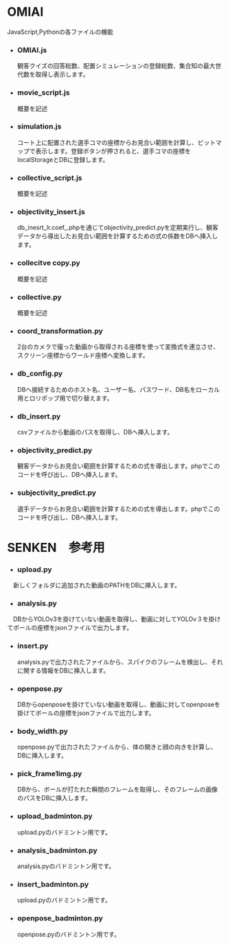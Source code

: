 # OMIAI

JavaScript,Pythonの各ファイルの機能

- ### OMIAI.js
  観客クイズの回答総数、配置シミュレーションの登録総数、集合知の最大世代数を取得し表示します。

- ### movie_script.js
  概要を記述

- ### simulation.js
  コート上に配置された選手コマの座標からお見合い範囲を計算し、ビットマップで表示します。登録ボタンが押されると、選手コマの座標をlocalStorageとDBに登録します。

- ### collective_script.js
  概要を記述

- ### objectivity_insert.js
  db_inesrt_lr.coef_.phpを通じてobjectivity_predict.pyを定期実行し、観客データから導出したお見合い範囲を計算するための式の係数をDBへ挿入します。
  
- ### collecitve copy.py
  概要を記述
  
- ### collective.py
  概要を記述
  
- ### coord_transformation.py
  2台のカメラで撮った動画から取得される座標を使って変換式を連立させ、スクリーン座標からワールド座標へ変換します。
  
- ### db_config.py
  DBへ接続するためのホスト名、ユーザー名、パスワード、DB名をローカル用とロリポップ用で切り替えます。
  
- ### db_insert.py
  csvファイルから動画のパスを取得し、DBへ挿入します。
  
- ### objectivity_predict.py
  観客データからお見合い範囲を計算するための式を導出します。phpでこのコードを呼び出し、DBへ挿入します。
  
- ### subjectivity_predict.py
  選手データからお見合い範囲を計算するための式を導出します。phpでこのコードを呼び出し、DBへ挿入します。





# SENKEN　参考用

- ### upload.py  
　新しくフォルダに追加された動画のPATHをDBに挿入します。  

- ### analysis.py  
　DBからYOLOv3を掛けていない動画を取得し、動画に対してYOLOv３を掛けてボールの座標をjsonファイルで出力します。  

- ### insert.py  
  analysis.pyで出力されたファイルから、スパイクのフレームを検出し、それに関する情報をDBに挿入します。 

- ### openpose.py  
  DBからopenposeを掛けていない動画を取得し、動画に対してopenposeを掛けてボールの座標をjsonファイルで出力します。  

- ### body_width.py    
  openpose.pyで出力されたファイルから、体の開きと顔の向きを計算し、DBに挿入します。  

- ### pick_frame1img.py  
   DBから、ボールが打たれた瞬間のフレームを取得し、そのフレームの画像のパスをDBに挿入します。  

- ### upload_badminton.py  
  upload.pyのバドミントン用です。  
  
- ### analysis_badminton.py  
  analysis.pyのバドミントン用です。  
  
- ### insert_badminton.py  
  upload.pyのバドミントン用です。  
  
- ### openpose_badminton.py  
  openpose.pyのバドミントン用です。  
